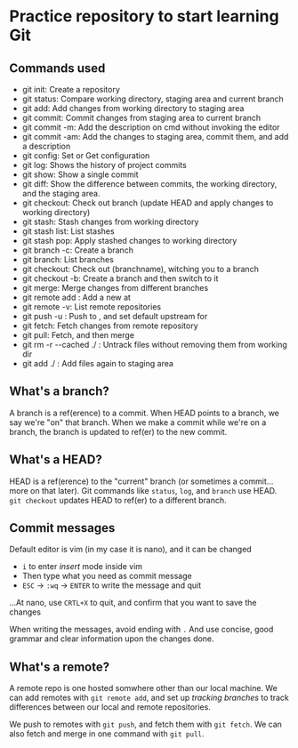 # Practice repository to start learning Git

## Commands used

 - git init: Create a repository
 - git status: Compare working directory, staging area and current branch
 - git add: Add changes from working directory to staging area
 - git commit: Commit changes from staging area to current branch
 - git commit -m: Add the description on cmd without invoking the editor
 - git commit -am: Add the changes to staging area, commit them, and add a description
 - git config: Set or Get configuration
 - git log: Shows the history of project commits
 - git show: Show a single commit
 - git diff: Show the difference between commits, the working directory, and the staging area.
 - git checkout: Check out branch (update HEAD and apply changes to working directory)
 - git stash: Stash changes from working directory
 - git stash list: List stashes
 - git stash pop: Apply stashed changes to working directory
 - git branch -c: Create a branch
 - git branch: List branches
 - git checkout: Check out (branchname), witching you to a branch
 - git checkout -b: Create a branch and then switch to it
 - git merge: Merge changes from different branches
 - git remote add <remote> <url>: Add a new <remote> at <url>
 - git remote -v: List remote repositories
 - git push -u <remote> <branch>: Push <branch> to <remote>, and set default upstream for <branch>
 - git fetch: Fetch changes from remote repository
 - git pull: Fetch, and then merge
 - git rm -r --cached ./ : Untrack files without removing them from working dir
 - git add ./ : Add files again to staging area


## What's a branch?

A branch is a ref(erence) to a commit. When HEAD points to a branch, we say we're "on"
that branch. When we make a commit while we're on a branch, the branch is updated to
ref(er) to the new commit.


## What's a HEAD?

HEAD is a ref(erence) to the "current" branch (or sometimes a commit... more on that
later). Git commands like `status`, `log`, and `branch` use HEAD. `git checkout` 
updates HEAD to ref(er) to a different branch.


## Commit messages

Default editor is vim (in my case it is nano), and it can be changed
 - `i` to enter *insert* mode inside vim
 - Then type what you need as commit message
 - `ESC` -> `:wq` -> `ENTER` to write the message and quit

...At nano, use `CRTL+X` to quit, and confirm that you want to save the changes

When writing the messages, avoid ending with `.`
And use concise, good grammar and clear information upon the changes done.


## What's a remote?

A remote repo is one hosted somwhere other than our local machine. We can add remotes
with `git remote add`, and set up *tracking branches* to track differences between our
local and remote repositories.

We push to remotes with `git push`, and fetch them with `git fetch`. We can also fetch 
and merge in one command with `git pull`.
